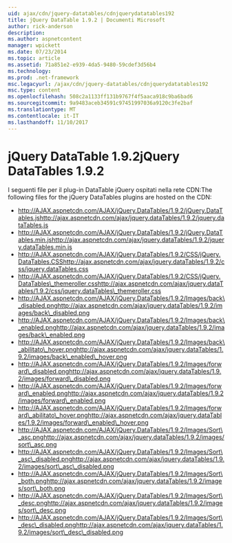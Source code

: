 ```yaml
---
uid: ajax/cdn/jquery-datatables/cdnjquerydatatables192
title: jQuery DataTable 1.9.2 | Documenti Microsoft
author: rick-anderson
description: 
ms.author: aspnetcontent
manager: wpickett
ms.date: 07/23/2014
ms.topic: article
ms.assetid: 71a851e2-e939-4da5-9480-59cdef3d56b4
ms.technology: 
ms.prod: .net-framework
msc.legacyurl: /ajax/cdn/jquery-datatables/cdnjquerydatatables192
msc.type: content
ms.openlocfilehash: 508c2a1133ff131b9767f4f5aaca918c9ba6bad6
ms.sourcegitcommit: 9a9483aceb34591c97451997036a9120c3fe2baf
ms.translationtype: MT
ms.contentlocale: it-IT
ms.lasthandoff: 11/10/2017
---
```

<a name="jquery-datatables-192"></a><span data-ttu-id="7f25c-102">jQuery DataTable 1.9.2</span><span class="sxs-lookup"><span data-stu-id="7f25c-102">jQuery DataTables 1.9.2</span></span>
====================
<span data-ttu-id="7f25c-103">I seguenti file per il plug-in DataTable jQuery ospitati nella rete CDN:</span><span class="sxs-lookup"><span data-stu-id="7f25c-103">The following files for the jQuery DataTables plugins are hosted on the CDN:</span></span>

- <span data-ttu-id="7f25c-104">http://AJAX.aspnetcdn.com/AJAX/jQuery.DataTables/1.9.2/jQuery.DataTables.js</span><span class="sxs-lookup"><span data-stu-id="7f25c-104">http://ajax.aspnetcdn.com/ajax/jquery.dataTables/1.9.2/jquery.dataTables.js</span></span>
- <span data-ttu-id="7f25c-105">http://AJAX.aspnetcdn.com/AJAX/jQuery.DataTables/1.9.2/jQuery.DataTables.min.js</span><span class="sxs-lookup"><span data-stu-id="7f25c-105">http://ajax.aspnetcdn.com/ajax/jquery.dataTables/1.9.2/jquery.dataTables.min.js</span></span>
- <span data-ttu-id="7f25c-106">http://AJAX.aspnetcdn.com/AJAX/jQuery.DataTables/1.9.2/CSS/jQuery.DataTables.CSS</span><span class="sxs-lookup"><span data-stu-id="7f25c-106">http://ajax.aspnetcdn.com/ajax/jquery.dataTables/1.9.2/css/jquery.dataTables.css</span></span>
- <span data-ttu-id="7f25c-107">http://AJAX.aspnetcdn.com/AJAX/jQuery.DataTables/1.9.2/CSS/jQuery.DataTables\_themeroller.css</span><span class="sxs-lookup"><span data-stu-id="7f25c-107">http://ajax.aspnetcdn.com/ajax/jquery.dataTables/1.9.2/css/jquery.dataTables\_themeroller.css</span></span>
- <span data-ttu-id="7f25c-108">http://AJAX.aspnetcdn.com/AJAX/jQuery.DataTables/1.9.2/Images/back\_disabled.png</span><span class="sxs-lookup"><span data-stu-id="7f25c-108">http://ajax.aspnetcdn.com/ajax/jquery.dataTables/1.9.2/images/back\_disabled.png</span></span>
- <span data-ttu-id="7f25c-109">http://AJAX.aspnetcdn.com/AJAX/jQuery.DataTables/1.9.2/Images/back\_enabled.png</span><span class="sxs-lookup"><span data-stu-id="7f25c-109">http://ajax.aspnetcdn.com/ajax/jquery.dataTables/1.9.2/images/back\_enabled.png</span></span>
- <span data-ttu-id="7f25c-110">http://AJAX.aspnetcdn.com/AJAX/jQuery.DataTables/1.9.2/Images/back\_abilitato\_hover.png</span><span class="sxs-lookup"><span data-stu-id="7f25c-110">http://ajax.aspnetcdn.com/ajax/jquery.dataTables/1.9.2/images/back\_enabled\_hover.png</span></span>
- <span data-ttu-id="7f25c-111">http://AJAX.aspnetcdn.com/AJAX/jQuery.DataTables/1.9.2/Images/forward\_disabled.png</span><span class="sxs-lookup"><span data-stu-id="7f25c-111">http://ajax.aspnetcdn.com/ajax/jquery.dataTables/1.9.2/images/forward\_disabled.png</span></span>
- <span data-ttu-id="7f25c-112">http://AJAX.aspnetcdn.com/AJAX/jQuery.DataTables/1.9.2/Images/forward\_enabled.png</span><span class="sxs-lookup"><span data-stu-id="7f25c-112">http://ajax.aspnetcdn.com/ajax/jquery.dataTables/1.9.2/images/forward\_enabled.png</span></span>
- <span data-ttu-id="7f25c-113">http://AJAX.aspnetcdn.com/AJAX/jQuery.DataTables/1.9.2/Images/forward\_abilitato\_hover.png</span><span class="sxs-lookup"><span data-stu-id="7f25c-113">http://ajax.aspnetcdn.com/ajax/jquery.dataTables/1.9.2/images/forward\_enabled\_hover.png</span></span>
- <span data-ttu-id="7f25c-114">http://AJAX.aspnetcdn.com/AJAX/jQuery.DataTables/1.9.2/Images/Sort\_asc.png</span><span class="sxs-lookup"><span data-stu-id="7f25c-114">http://ajax.aspnetcdn.com/ajax/jquery.dataTables/1.9.2/images/sort\_asc.png</span></span>
- <span data-ttu-id="7f25c-115">http://AJAX.aspnetcdn.com/AJAX/jQuery.DataTables/1.9.2/Images/Sort\_asc\_disabled.png</span><span class="sxs-lookup"><span data-stu-id="7f25c-115">http://ajax.aspnetcdn.com/ajax/jquery.dataTables/1.9.2/images/sort\_asc\_disabled.png</span></span>
- <span data-ttu-id="7f25c-116">http://AJAX.aspnetcdn.com/AJAX/jQuery.DataTables/1.9.2/Images/Sort\_both.png</span><span class="sxs-lookup"><span data-stu-id="7f25c-116">http://ajax.aspnetcdn.com/ajax/jquery.dataTables/1.9.2/images/sort\_both.png</span></span>
- <span data-ttu-id="7f25c-117">http://AJAX.aspnetcdn.com/AJAX/jQuery.DataTables/1.9.2/Images/Sort\_desc.png</span><span class="sxs-lookup"><span data-stu-id="7f25c-117">http://ajax.aspnetcdn.com/ajax/jquery.dataTables/1.9.2/images/sort\_desc.png</span></span>
- <span data-ttu-id="7f25c-118">http://AJAX.aspnetcdn.com/AJAX/jQuery.DataTables/1.9.2/Images/Sort\_desc\_disabled.png</span><span class="sxs-lookup"><span data-stu-id="7f25c-118">http://ajax.aspnetcdn.com/ajax/jquery.dataTables/1.9.2/images/sort\_desc\_disabled.png</span></span>
